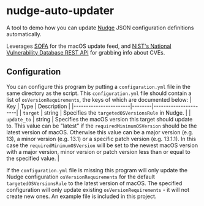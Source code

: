# nudge-auto-updater
A tool to demo how you can update [Nudge](https://github.com/macadmins/Nudge) JSON configuration definitions automatically.

Leverages [SOFA](https://sofa.macadmins.io) for the macOS update feed, and [NIST's National Vulnerability Database REST API](https://nvd.nist.gov/developers/vulnerabilities) for grabbing info about CVEs.

## Configuration
You can configure this program by putting a `configuration.yml` file in the same directory as the script.
This `configuration.yml` file should contain a list of `osVersionRequirements`, the keys of which are documented below:
|	Key	| Type | Description	|
|-----------------------|--------|----------------------|
| `target` | string | Specifies the `targetedOSVersionsRule` in Nudge. |
| `update_to` | string | Specifies the macOS version this target should update to. This value can be "latest" if the `requiredMinimumOSVersion` should be the latest version of macOS. Otherwise this value can be a major version (e.g. 13), a minor version (e.g. 13.1) or a specific patch version (e.g. 13.1.1). In this case the `requiredMinimumOSVersion` will be set to the newest macOS version with a major version, minor version or patch version less than or equal to the specified value. |

If the `configuration.yml` file is missing this program will only update the Nudge configuration `osVersionRequirements` for the default `targetedOSVersionsRule` to the latest version of macOS.
The specified configuration will only update existing `osVersionRequirements` - it will not create new ones.
An example file is included in this project.